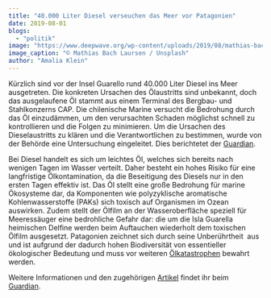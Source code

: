 ```yaml
---
title: "40.000 Liter Diesel verseuchen das Meer vor Patagonien"
date: 2019-08-01
blogs: 
  - "politik"
image: "https://www.deepwave.org/wp-content/uploads/2019/08/mathias-bach-laursen-_1xnPQ9wwus-unsplash-scaled.jpg"
image_caption: "© Mathias Bach Laursen / Unsplash"
author: "Amalia Klein"
---
```


Kürzlich sind vor der Insel Guarello rund 40.000 Liter Diesel ins Meer ausgetreten. Die konkreten Ursachen des Ölaustritts sind unbekannt, doch das ausgelaufene Öl stammt aus einem Terminal des Bergbau- und Stahlkonzerns CAP. Die chilenische Marine versucht die Bedrohung durch das Öl einzudämmen, um den verursachten Schaden möglichst schnell zu kontrollieren und die Folgen zu minimieren. Um die Ursachen des Dieselaustritts zu klären und die Verantwortlichen zu bestimmen, wurde von der Behörde eine Untersuchung eingeleitet. Dies berichtetet der [Guardian](https://www.theguardian.com/environment/2019/jul/29/chile-oil-spill-40000-litres-of-diesel-spilled-into-sea-off-patagonia).

Bei Diesel handelt es sich um leichtes Öl, welches sich bereits nach wenigen Tagen im Wasser verteilt. Daher besteht ein hohes Risiko für eine langfristige Ölkontamination, da die Beseitigung des Diesels nur in den ersten Tagen effektiv ist. Das Öl stellt eine große Bedrohung für marine Ökosysteme dar, da Komponenten wie polyzyklische aromatische Kohlenwasserstoffe (PAKs) sich toxisch auf Organismen im Ozean auswirken. Zudem stellt der Ölfilm an der Wasseroberfläche speziell für Meeressäuger eine bedrohliche Gefahr dar: die um die Isla Guarella heimischen Delfine werden beim Auftauchen wiederholt dem toxischen Ölfilm ausgesetzt. Patagonien zeichnet sich durch seine Unberührtheit  aus und ist aufgrund der dadurch hohen Biodiversität von essentieller ökologischer Bedeutung und muss vor weiteren [Ölkatastrophen](https://www.deepwave.org/die-ozeane/verschmutzung/) bewahrt werden.

Weitere Informationen und den zugehörigen [Artikel](https://www.theguardian.com/environment/2019/jul/29/chile-oil-spill-40000-litres-of-diesel-spilled-into-sea-off-patagonia) findet ihr beim [Guardian](https://www.theguardian.com).
